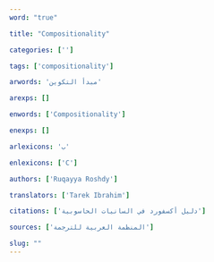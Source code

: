 ```yaml
---
word: "true"

title: "Compositionality"

categories: ['']

tags: ['compositionality']

arwords: 'مبدأ التكوين'

arexps: []

enwords: ['Compositionality']

enexps: []

arlexicons: 'ب'

enlexicons: ['C']

authors: ['Ruqayya Roshdy']

translators: ['Tarek Ibrahim']

citations: ['دليل أكسفورد في السانيات الحاسوبية']

sources: ['المنظمة العربية للترجمة']

slug: ""
---
```

